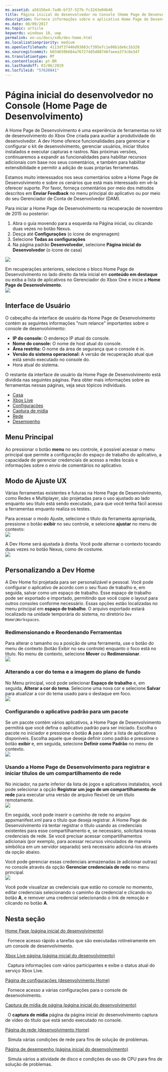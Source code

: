 ```yaml
---
ms.assetid: a56156e4-7adb-bf37-527b-fc3243e04b46
title: Página inicial do desenvolvedor no Console (Home Page de Desenvolvimento)
description: Fornece informações sobre o aplicativo Home Page de Desenvolvimento para Xbox One.
ms.date: 08/09/2017
ms.topic: article
keywords: windows 10, uwp
permalink: en-us/docs/xdk/dev-home.html
ms.localizationpriority: medium
ms.openlocfilehash: 4113df37446d93883cf395e7c1e86b1de6c1b328
ms.sourcegitcommit: b034650b684a767274d5d88746faeea373c8e34f
ms.translationtype: MT
ms.contentlocale: pt-BR
ms.lasthandoff: 03/06/2019
ms.locfileid: "57620841"
---
```

# <a name="developer-home-on-the-console-dev-home"></a>Página inicial do desenvolvedor no Console (Home Page de Desenvolvimento)
   
  
A Home Page de Desenvolvimento é uma experiência de ferramentas no kit de desenvolvimento do Xbox One criada para auxiliar a produtividade do desenvolvedor. A dev Home oferece funcionalidades para gerenciar e configurar o kit de desenvolvimento, gerenciar usuários, iniciar títulos instalados e executar capturas e rastros. Nas próximas versões, continuaremos a expandir as funcionalidades para habilitar recursos adicionais com base nos seus comentários, e também para habilitar extensibilidade e permitir a adição de suas próprias ferramentas.   
   
  
Estamos muito interessados nos seus comentários sobre a Home Page de Desenvolvimento e sobre os cenários que está mais interessado em vê-la oferecer suporte. Por favor, forneça comentários por meio dos métodos descritos em **Enviar Feedback** no menu principal do aplicativo ou por meio do seu Gerenciador de Conta de Desenvolvedor (DAM).   
   
  
Para iniciar a Home Page de Desenvolvimento na recuperação de novembro de 2015 ou posterior:  
 
   1. Abra o guia movendo para a esquerda na Página inicial, ou clicando duas vezes no botão Nexus.  
   1. Desça até **Configurações** (o ícone de engrenagem)   
   1. Selecione **Todas as configurações**  
   1. Na página padrão **Desenvolvedor**, selecione **Página inicial do Desenvolvedor** (o ícone de casa)   

 ![](images/dev_home_icons.png)   
  
Em recuperações anteriores, selecione o bloco Home Page de Desenvolvimento no lado direito da tela inicial em **conteúdo em destaque** ou exiba a lista de aplicativos no Gerenciador do Xbox One e inicie a **Home Page de Desenvolvimento**.   
 ![](images/dev_home_1.png) 
<a id="ID4EBC"></a>

   

## <a name="user-interface"></a>Interface de Usuário  
   
  
O cabeçalho da interface de usuário da Home Page de Desenvolvimento contém as seguintes informações "num relance" importantes sobre o console de desenvolvimento:   
 
   *  **IP do console:** O endereço IP atual do console.   
   *  **Nome do console:** O nome de host atual do console.  
   *  **Área restrita:** O nome da área de segurança que o console é in.  
   *  **Versão do sistema operacional:** A versão de recuperação atual que está sendo executado no console do.
   *  Hora atual do sistema.   

   
  
O restante da interface de usuário da Home Page de Desenvolvimento está dividida nas seguintes páginas. Para obter mais informações sobre as ferramentas nessas páginas, veja seus tópicos individuais.   
 
   *  [Casa](devhome-home.md)  
   *  [Xbox Live](devhome-live.md)  
   *  [Configurações](devhome-settings.md)  
   *  [Captura de mídia](devhome-capture.md)  
   *  [Rede](devhome-networking.md)  
   *  [Desempenho](devhome-performance.md)  

  
<a id="ID4EKE"></a>

   

## <a name="main-menu"></a>Menu Principal  
   
  
Ao pressionar o botão **menu** no seu controle, é possível acessar o menu principal que permite a configuração do espaço de trabalho do aplicativo, a capacidade de gerenciar credenciais de acesso a redes locais e informações sobre o envio de comentários no aplicativo.   
  
<a id="ID4EUE"></a>

   

## <a name="snap-mode-ux"></a>Modo de Ajuste UX  
   
  
Várias ferramentas existentes e futuras na Home Page de Desenvolvimento, como Redes e Multiplayer, são projetadas para o uso ajustado ao lado enquanto seu título está sendo executado, para que você tenha fácil acesso a ferramentas enquanto realiza os testes.   
   
  
Para acessar o modo Ajuste, selecione o título da ferramenta apropriada, pressione o botão **exibir** no seu controle, e selecione **ajustar** no menu de contexto:  
 ![](images/dev_home_4.png)   
  
A Dev Home será ajustada à direita. Você pode alternar o contexto tocando duas vezes no botão Nexus, como de costume.  
 ![](images/dev_home_5.png)  
<a id="ID4EKF"></a>

   

## <a name="customizing-dev-home"></a>Personalizando a Dev Home  
   
  
A Dev Home foi projetada para ser personalizável e pessoal. Você pode configurar o aplicativo de acordo com o seu fluxo de trabalho e, em seguida, salvar como um espaço de trabalho. Esse espaço de trabalho pode ser exportado e importado, permitindo que você copie o layout para outros consoles conforme necessário. Essas opções estão localizadas no menu principal em **espaço de trabalho**. O arquivo exportado estará localizado na unidade temporária do sistema, no diretório `Dev Home\Workspaces`.   
 
<a id="ID4EVF"></a>

   

### <a name="resizing-and-reordering-tools"></a>Redimensionando e Reordenando Ferramentas  
   
  
Para alterar o tamanho ou a posição de uma ferramenta, use o botão do menu de contexto (botão Exibir no seu controle) enquanto o foco está no título. No menu de contexto, selecione **Mover** ou **Redimensionar**.   
 ![](images/dev_home_6.png)  
<a id="ID4EEG"></a>

   

### <a name="changing-theme-color-and-background-image"></a>Alterando a cor do tema e a imagem do plano de fundo  
   
  
No Menu principal, você pode selecionar **Espaço de trabalho** e, em seguida, **Alterar a cor do tema**. Selecione uma nova cor e selecione **Salvar** para atualizar a cor do tema usado para o destaque em foco.   
 ![](images/dev_home_7.png)  
<a id="ID4EVG"></a>

   

### <a name="setting-the-default-application-for-a-package"></a>Configurando o aplicativo padrão para um pacote  
   
  
Se um pacote contém vários aplicativos, a Home Page de Desenvolvimento permitirá que você defina o aplicativo padrão para ser iniciado. Escolha o pacote no iniciador e pressione o botão **A** para abrir a lista de aplicativos disponíveis. Escolha aquele que deseja definir como padrão e pressione o botão **exibir** e, em seguida, selecione **Definir como Padrão** no menu de contexto.   
 ![](images/dev_home_setdefault.png)  
<a id="ID4EGH"></a>

   

### <a name="using-dev-home-to-register-and-launch-titles-from-a-network-share"></a>Usando a Home Page de Desenvolvimento para registrar e iniciar títulos de um compartilhamento de rede  
   
  
No iniciador, na parte inferior da lista de jogos e aplicativos instalados, você pode selecionar a opção **Registrar um jogo de um compartilhamento de rede** para executar uma versão de arquivo flexível de um título remotamente.   
 ![](images/dev_home_8.png)   
  
Em seguida, você pode inserir o caminho de rede no arquivo appxmanifest.xml para o título que deseja registrar. A Home Page de Desenvolvimento irá tentar registrar o título usando as credenciais existentes para esse compartilhamento e, se necessário, solicitará novas credenciais de rede. Se você precisar acessar compartilhamentos adicionais (por exemplo, para acessar recursos vinculados de maneira simbólica em um servidor separado) será necessário adicioná-los através da opção abaixo.   
   
  
Você pode gerenciar essas credenciais armazenadas (e adicionar outras) no console através da opção **Gerenciar credenciais de rede** no menu principal.   
 ![](images/dev_home_9.png)   
  
Você pode visualizar as credenciais que estão no console no momento, editar credenciais selecionando o caminho da credencial e clicando no botão **A**, e remover uma credencial selecionando o link de remoção e clicando no botão **A**.   
   
<a id="ID4EGAAC"></a>

   

## <a name="in-this-section"></a>Nesta seção  
  
[Home Page (página inicial do desenvolvimento)](devhome-home.md)  


&nbsp;&nbsp;Fornece acesso rápido a tarefas que são executadas rotineiramente em um console de desenvolvimento. 
  
  
[Xbox Live página (página inicial do desenvolvimento)](devhome-live.md)  


&nbsp;&nbsp;Captura informações com vários participantes e exibe o status atual do serviço Xbox Live. 
  
  
[Página de configurações (desenvolvimento Home)](devhome-settings.md)  


&nbsp;&nbsp;Fornece acesso a várias configurações para o console de desenvolvimento. 
  
  
[Captura de mídia de página (página inicial do desenvolvimento)](devhome-capture.md)  


&nbsp;&nbsp;O **captura de mídia** página da página inicial do desenvolvimento captura de vídeo do título que está sendo executado no console. 
  
  
[Página de rede (desenvolvimento Home)](devhome-networking.md)  


&nbsp;&nbsp;Simula várias condições de rede para fins de solução de problemas. 
  
  
[Página de desempenho (página inicial do desenvolvimento)](devhome-performance.md)  


&nbsp;&nbsp;Simula vários a atividade de disco e condições de uso de CPU para fins de solução de problemas. 
 